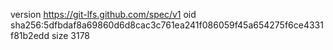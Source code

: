 version https://git-lfs.github.com/spec/v1
oid sha256:5dfbdaf8a69860d6d8cac3c761ea241f086059f45a654275f6ce4331f81b2edd
size 3178
